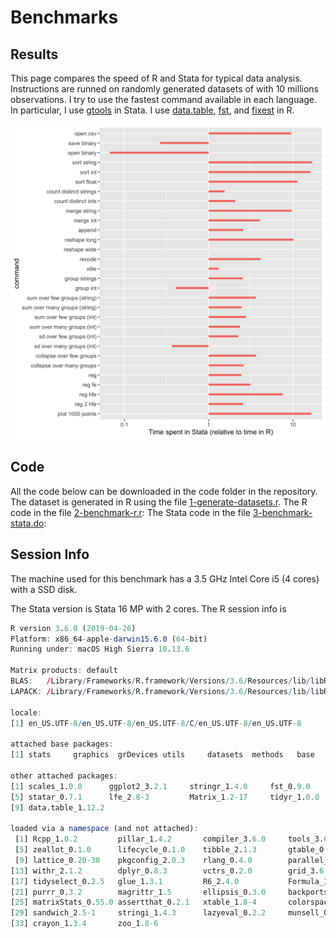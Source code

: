 # Benchmarks

## Results
This page compares the speed of R and Stata for typical data analysis. Instructions are runned on randomly generated datasets of with 10 millions observations. I try to use the fastest command available in each language. In particular, I use [gtools](https://github.com/mcaceresb/stata-gtools) in Stata. I use [data.table](https://github.com/Rdatatable/data.table), [fst](https://github.com/fstpackage/fst), and [fixest](https://github.com/lrberge/fixest/) in R.


<img class = "img-responsive"  src="/output/1e7.png" />


## Code

All the code below can be downloaded in the code folder in the repository.
The dataset is generated in R using the file [1-generate-datasets.r](code/1-generate-datasets.r).
The R code in the file [2-benchmark-r.r](code/2-benchmark-r.r):
The Stata code in the file [3-benchmark-stata.do](code/3-benchmark-stata.do):


## Session Info 

The machine used for this benchmark has a 3.5 GHz Intel Core i5 (4 cores) with a SSD disk.

The Stata version is Stata 16 MP with 2 cores.  The R session info is 

````R
R version 3.6.0 (2019-04-26)
Platform: x86_64-apple-darwin15.6.0 (64-bit)
Running under: macOS High Sierra 10.13.6

Matrix products: default
BLAS:   /Library/Frameworks/R.framework/Versions/3.6/Resources/lib/libRblas.0.dylib
LAPACK: /Library/Frameworks/R.framework/Versions/3.6/Resources/lib/libRlapack.dylib

locale:
[1] en_US.UTF-8/en_US.UTF-8/en_US.UTF-8/C/en_US.UTF-8/en_US.UTF-8

attached base packages:
[1] stats     graphics  grDevices utils     datasets  methods   base     

other attached packages:
[1] scales_1.0.0      ggplot2_3.2.1     stringr_1.4.0     fst_0.9.0        
[5] statar_0.7.1      lfe_2.8-3         Matrix_1.2-17     tidyr_1.0.0      
[9] data.table_1.12.2

loaded via a namespace (and not attached):
 [1] Rcpp_1.0.2         pillar_1.4.2       compiler_3.6.0     tools_3.6.0       
 [5] zeallot_0.1.0      lifecycle_0.1.0    tibble_2.1.3       gtable_0.3.0      
 [9] lattice_0.20-38    pkgconfig_2.0.3    rlang_0.4.0        parallel_3.6.0    
[13] withr_2.1.2        dplyr_0.8.3        vctrs_0.2.0        grid_3.6.0        
[17] tidyselect_0.2.5   glue_1.3.1         R6_2.4.0           Formula_1.2-3     
[21] purrr_0.3.2        magrittr_1.5       ellipsis_0.3.0     backports_1.1.4   
[25] matrixStats_0.55.0 assertthat_0.2.1   xtable_1.8-4       colorspace_1.4-1  
[29] sandwich_2.5-1     stringi_1.4.3      lazyeval_0.2.2     munsell_0.5.0     
[33] crayon_1.3.4       zoo_1.8-6    
````
